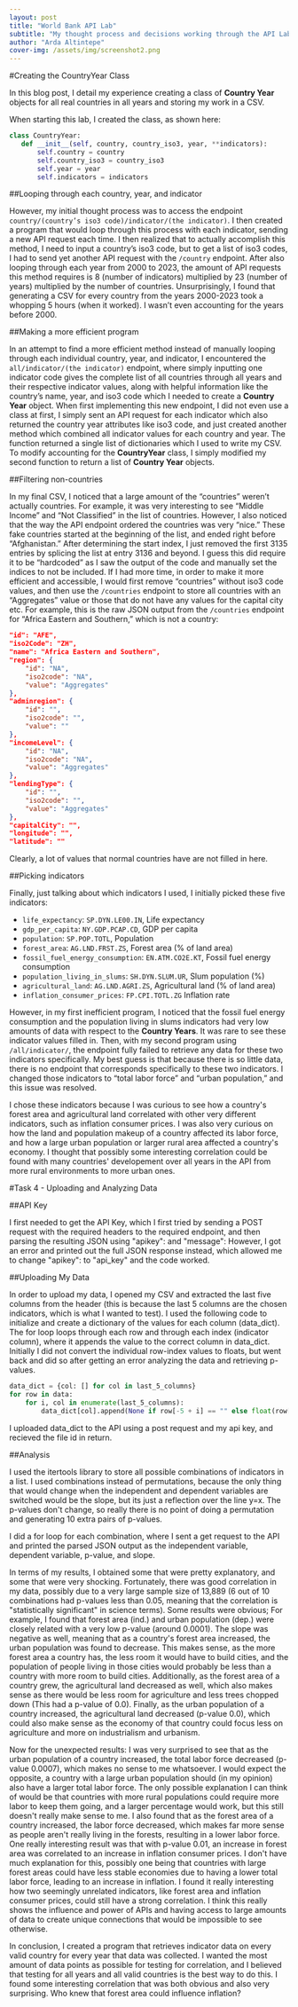 ```yaml
---
layout: post
title: "World Bank API Lab"
subtitle: "My thought process and decisions working through the API Lab"
author: "Arda Altintepe"
cover-img: /assets/img/screenshot2.png
---
```

#Creating the CountryYear Class

In this blog post, I detail my experience creating a class of **Country Year** objects for all real countries in all years and storing my work in a CSV.

When starting this lab, I created the class, as shown here:

```python
class CountryYear:
   def __init__(self, country, country_iso3, year, **indicators):
       self.country = country
       self.country_iso3 = country_iso3
       self.year = year
       self.indicators = indicators
```
##Looping through each country, year, and indicator 

However, my initial thought process was to access the endpoint `country/(country’s iso3 code)/indicator/(the indicator)`. I then created a program that would loop through this process with each indicator, sending a new API request each time. I then realized that to actually accomplish this method, I need to input a country’s iso3 code, but to get a list of iso3 codes, I had to send yet another API request with the `/country` endpoint. After also looping through each year from 2000 to 2023, the amount of API requests this method requires is 8 (number of indicators) multiplied by 23 (number of years) multiplied by the number of countries. Unsurprisingly, I found that generating a CSV for every country from the years 2000-2023 took a whopping 5 hours (when it worked). I wasn’t even accounting for the years before 2000.

##Making a more efficient program

In an attempt to find a more efficient method instead of manually looping through each individual country, year, and indicator, I encountered the `all/indicator/(the indicator)` endpoint, where simply inputting one indicator code gives the complete list of all countries through all years and their respective indicator values, along with helpful information like the country’s name, year, and iso3 code which I needed to create a **Country Year** object. When first implementing this new endpoint, I did not even use a class at first, I simply sent an API request for each indicator which also returned the country year attributes like iso3 code, and just created another method which combined all indicator values for each country and year. The function returned a single list of dictionaries which I used to write my CSV. To modify accounting for the **CountryYear** class, I simply modified my second function to return a list of **Country Year** objects.

##Filtering non-countries

In my final CSV, I noticed that a large amount of the “countries” weren’t actually countries. For example, it was very interesting to see “Middle Income” and “Not Classified” in the list of countries. However, I also noticed that the way the API endpoint ordered the countries was very “nice.” These fake countries started at the beginning of the list, and ended right before “Afghanistan.” After determining the start index, I just removed the first 3135 entries by splicing the list at entry 3136 and beyond. I guess this did require it to be “hardcoded” as I saw the output of the code and manually set the indices to not be included. If I had more time, in order to make it more efficient and accessible, I would first remove “countries” without iso3 code values, and then use the `/countries` endpoint to store all countries with an “Aggregates” value or those that do not have any values for the capital city etc. For example, this is the raw JSON output from the `/countries` endpoint for “Africa Eastern and Southern,” which is not a country:

```json
"id": "AFE",
"iso2Code": "ZH",
"name": "Africa Eastern and Southern",
"region": {
    "id": "NA",
    "iso2code": "NA",
    "value": "Aggregates"
},
"adminregion": {
    "id": "",
    "iso2code": "",
    "value": ""
},
"incomeLevel": {
    "id": "NA",
    "iso2code": "NA",
    "value": "Aggregates"
},
"lendingType": {
    "id": "",
    "iso2code": "",
    "value": "Aggregates"
},
"capitalCity": "",
"longitude": "",
"latitude": ""
```

Clearly, a lot of values that normal countries have are not filled in here.

##Picking indicators

Finally, just talking about which indicators I used, I initially picked these five indicators:

- `life_expectancy`: `SP.DYN.LE00.IN`, Life expectancy
- `gdp_per_capita`: `NY.GDP.PCAP.CD`, GDP per capita
- `population`: `SP.POP.TOTL`, Population
- `forest_area`: `AG.LND.FRST.ZS`, Forest area (% of land area)
- `fossil_fuel_energy_consumption`: `EN.ATM.CO2E.KT`, Fossil fuel energy consumption
- `population_living_in_slums`: `SH.DYN.SLUM.UR`, Slum population (%)
- `agricultural_land`: `AG.LND.AGRI.ZS`, Agricultural land (% of land area)
- `inflation_consumer_prices`: `FP.CPI.TOTL.ZG` Inflation rate

However, in my first inefficient program, I noticed that the fossil fuel energy consumption and the population living in slums indicators had very low amounts of data with respect to the **Country Years**. It was rare to see these indicator values filled in. Then, with my second program using `/all/indicator/`, the endpoint fully failed to retrieve any data for these two indicators specifically. My best guess is that because there is so little data, there is no endpoint that corresponds specifically to these two indicators. I changed those indicators to “total labor force” and “urban population,” and this issue was resolved.

I chose these indicators because I was curious to see how a country's forest area and agricultural land correlated with other very different indicators, such as inflation consumer prices. I was also very curious on how the land and population makeup of a country affected its labor force, and how a large urban population or larger rural area affected a country's economy. I thought that possibly some interesting correlation could be found with many countries' developement over all years in the API from more rural environments to more urban ones. 

#Task 4 - Uploading and Analyzing Data

##API Key

I first needed to get the API Key, which I first tried by sending a POST request with the required headers to the required endpoint, and then parsing the resulting JSON using "apikey": and "message": However, I got an error and printed out the full JSON response instead, which allowed me to change "apikey": to "api_key" and the code worked. 

##Uploading My Data

In order to upload my data, I opened my CSV and extracted the last five columns from the header (this is because the last 5 columns are the chosen indicators, which is what I wanted to test). I used the following code to initialize and create a dictionary of the values for each column (data_dict). The for loop loops through each row and through each index (indicator column), where it appends the value to the correct column in data_dict. Initially I did not convert the individual row-index values to floats, but went back and did so after getting an error analyzing the data and retrieving p-values. 
```python
data_dict = {col: [] for col in last_5_columns}
for row in data:
    for i, col in enumerate(last_5_columns):
        data_dict[col].append(None if row[-5 + i] == "" else float(row[-5 + i])) #make it a float if its not empty
```
I uploaded data_dict to the API using a post request and my api key, and recieved the file id in return. 

##Analysis

I used the itertools library to store all possible combinations of indicators in a list. I used combinations instead of permutations, because the only thing that would change when the independent and dependent variables are switched would be the slope, but its just a reflection over the line y=x. The p-values don't change, so really there is no point of doing a permutation and generating 10 extra pairs of p-values. 

I did a for loop for each combination, where I sent a get request to the API and printed the parsed JSON output as the independent variable, dependent variable, p-value, and slope. 

In terms of my results, I obtained some that were pretty explanatory, and some that were very shocking. Fortunately, there was good correlation in my data, possibly due to a very large sample size of 13,889 (6 out of 10 combinations had p-values less than 0.05, meaning that the correlation is "statistically significant" in science terms). Some results were obvious; For example, I found that forest area (ind.) and urban population (dep.) were closely related with a very low p-value (around 0.0001). The slope was negative as well, meaning that as a country's forest area increased, the urban population was found to decrease. This makes sense, as the more forest area a country has, the less room it would have to build cities, and the population of people living in those cities would probably be less than a country with more room to build cities. Additionally, as the forest area of a country grew, the agricultural land decreased as well, which also makes sense as there would be less room for agriculture and less trees chopped down (This had a p-value of 0.0). Finally, as the urban population of a country increased, the agricultural land decreased (p-value 0.0), which could also make sense as the economy of that country could focus less on agriculture and more on industrialism and urbanism.

Now for the unexpected results: I was very surprised to see that as the urban population of a country increased, the total labor force decreased (p-value 0.0007), which makes no sense to me whatsoever. I would expect the opposite, a country with a large urban population should (in my opinion) also have a larger total labor force. The only possible explanation I can think of would be that countries with more rural populations could require more labor to keep them going, and a larger percentage would work, but this still doesn't really make sense to me. I also found that as the forest area of a country increased, the labor force decreased, which makes far more sense as people aren't really living in the forests, resulting in a lower labor force. One really interesting result was that with p-value 0.01, an increase in forest area was correlated to an increase in inflation consumer prices. I don't have much explanation for this, possibly one being that countries with large forest areas could have less stable economies due to having a lower total labor force, leading to an increase in inflation. I found it really interesting how two seemingly unrelated indicators, like forest area and inflation consumer prices, could still have a strong correlation. I think this really shows the influence and power of APIs and having access to large amounts of data to create unique connections that would be impossible to see otherwise. 

In conclusion, I created a program that retrieves indicator data on every valid country for every year that data was collected. I wanted the most amount of data points as possible for testing for correlation, and I believed that testing for all years and all valid countries is the best way to do this. I found some interesting correlation that was both obvious and also very surprising. Who knew that forest area could influence inflation? 
